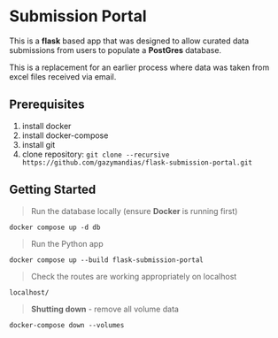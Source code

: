 # Submission Portal

This is a **flask** based app that was designed to allow curated data submissions from users to populate a **PostGres** database.

This is a replacement for an earlier process where data was taken from excel files received via email. 


##  Prerequisites

1. install docker
2. install docker-compose
3. install git
4. clone repository: `git clone --recursive https://github.com/gazymandias/flask-submission-portal.git`


##  Getting Started


> Run the database locally (ensure **Docker** is running first)

`docker compose up -d db`


> Run the Python app

`docker compose up --build flask-submission-portal`

> Check the routes are working appropriately on localhost

`localhost/`

> **Shutting down** - remove all volume data

`docker-compose down --volumes`